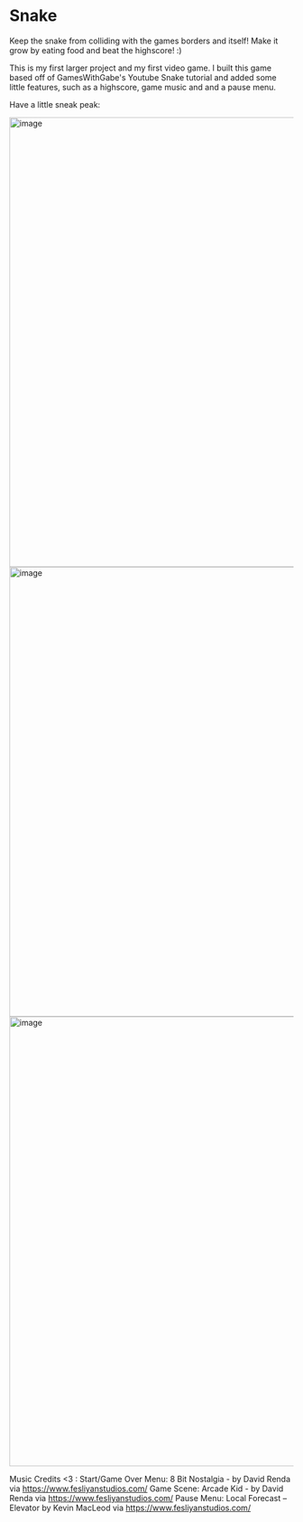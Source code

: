 # Snake
Keep the snake from colliding with the games borders and itself! Make it grow by eating food and beat the highscore! :)

This is my first larger project and my first video game. I built this game based off of GamesWithGabe's Youtube Snake tutorial and added some little features, such as a highscore, game music and and a pause menu.


Have a little sneak peak: 

<img width="796" alt="image" src="https://github.com/sophie4075/Snake/assets/114300675/4d9eddd7-fd9b-47ba-9c4f-8ad894c07ef1">
<img width="796" alt="image" src="https://github.com/sophie4075/Snake/assets/114300675/04e54e3b-b320-433a-a33c-de0ae92719ee">
<img width="796" alt="image" src="https://github.com/sophie4075/Snake/assets/114300675/dddf02e6-985a-4d9d-89b5-17207a395683">

Music Credits <3 :
Start/Game Over Menu: 8 Bit Nostalgia - by David Renda via https://www.fesliyanstudios.com/
Game Scene: Arcade Kid - by David Renda via https://www.fesliyanstudios.com/
Pause Menu: Local Forecast – Elevator by Kevin MacLeod via https://www.fesliyanstudios.com/
